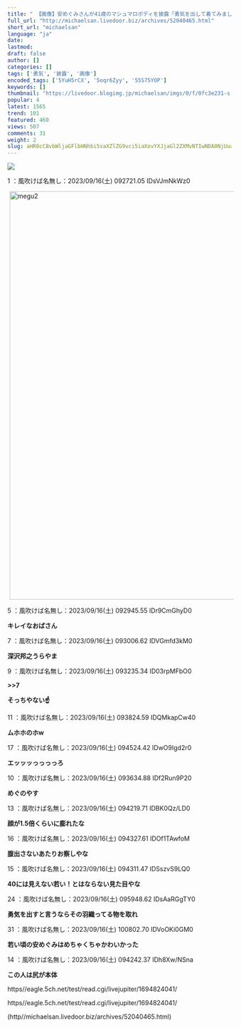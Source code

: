 ```yaml
---
title: " 【画像】安めぐみさんが41歳のマシュマロボディを披露「勇気を出して着てみました」"
full_url: "http://michaelsan.livedoor.biz/archives/52040465.html"
short_url: "michaelsan"
language: "ja"
date: 
lastmod: 
draft: false
author: []
categories: []
tags: ['勇気', '披露', '画像']
encoded_tags: ['5YuH5rCX', '5oqr6Zyy', '55S75YOP']
keywords: []
thumbnail: "https://livedoor.blogimg.jp/michaelsan/imgs/0/f/0fc3e231-s.jpg"
popular: 4
latest: 1565
trend: 101
featured: 460
views: 507
comments: 31
weight: 2
slug: aHR0cC8vbWljaGFlbHNhbi5saXZlZG9vci5iaXovYXJjaGl2ZXMvNTIwNDA0NjUuaHRtbA==
---
```


![](https://livedoor.blogimg.jp/michaelsan/imgs/0/f/0fc3e231-s.jpg)

<div><p>1 ：風吹けば名無し：2023/09/16(土) 092721.05 IDsVJmNkWz0</p><a href='https//livedoor.blogimg.jp/michaelsan/imgs/1/f/1fc5e5df.jpg' title='megu2' target='_blank'><img src='https//livedoor.blogimg.jp/michaelsan/imgs/1/f/1fc5e5df-s.jpg' width='680' height='917' border='0' alt='megu2' hspace='5' class='pict'></a><p>5 ：風吹けば名無し：2023/09/16(土) 092945.55 IDr9CmGhyD0</p><b><p>キレイなおばさん</p></b><p>7 ：風吹けば名無し：2023/09/16(土) 093006.62 IDVGmfd3kM0</p><b><p>深沢邦之うらやま</p></b><p>9 ：風吹けば名無し：2023/09/16(土) 093235.34 ID03rpMFbO0</p><p><b><p>>>7</p></b></p><p><b><p></p></b></p><b><p>そっちやない☝ </p></b><p>11 ：風吹けば名無し：2023/09/16(土) 093824.59 IDQMkapCw40</p><b><p>ムホホのホw</p></b><p>17 ：風吹けば名無し：2023/09/16(土) 094524.42 IDwO9Igd2r0</p><b><p>エッッッっっっっろ</p></b><p>10 ：風吹けば名無し：2023/09/16(土) 093634.88 IDf2Run9P20</p><b><p>めぐのやす </p></b><p>13 ：風吹けば名無し：2023/09/16(土) 094219.71 IDBK0Qz/LD0</p><b><p>顔が1.5倍くらいに膨れたな </p></b><p>16 ：風吹けば名無し：2023/09/16(土) 094327.61 IDOf1TAwfoM</p><b><p>腹出さないあたりお察しやな </p></b><p>15 ：風吹けば名無し：2023/09/16(土) 094311.47 IDSszvS9LQ0</p><b><p>40には見えない若い！とはならない見た目やな </p></b><p>24 ：風吹けば名無し：2023/09/16(土) 095948.62 IDsAaRGgTY0</p><b><p>勇気を出すと言うならその羽織ってる物を取れ </p></b><p>31 ：風吹けば名無し：2023/09/16(土) 100802.70 IDVoOKi0GM0</p><b><p>若い頃の安めぐみはめちゃくちゃかわいかった </p></b><p>14 ：風吹けば名無し：2023/09/16(土) 094242.37 IDh8Xw/NSna</p><p><b><p></p></b></p><p><b><p></p></b></p><p><b><p>この人は尻が本体</p></b></p>https//eagle.5ch.net/test/read.cgi/livejupiter/1694824041/<br clear='all'> <p id='a6850dc6aefc0d5bbff2bea180d92d89'> </p> <p id='a6850dc6aefc0d5bbff2bea180d92d89'> </p> <p class='alistcloud-container-6795'></p> <p>https//eagle.5ch.net/test/read.cgi/livejupiter/1694824041/</p></div>

(http//michaelsan.livedoor.biz/archives/52040465.html)
